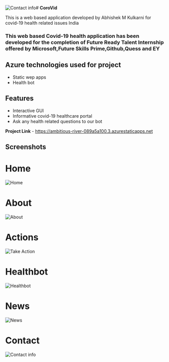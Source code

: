 ![Contact info](https://github.com/Abhishek-AMK/frt-internship/assets/113782190/1bca8caa-7a73-4c8c-b780-948a94e89c80)# **CoroVid**

This is a web based application developed by Abhishek M Kulkarni for covid-19 health related issues India

### This web based Covid-19 health application has been developed for the completion of Future Ready Talent Internship offered by Microsoft,Future Skills Prime,Github,Quess and EY

## Azure technologies used for project
- Static wep apps
- Health bot

## Features
* Interactive GUI
* Informative covid-19 healthcare portal
* Ask any health related questions to our bot


**Project Link** - https://ambitious-river-089a5a100.3.azurestaticapps.net


## Screenshots
# Home
![Home](https://github.com/Abhishek-AMK/frt-internship/assets/113782190/8f42da21-e7aa-49b7-9068-4350abd8beea)
# About
![About](https://github.com/Abhishek-AMK/frt-internship/assets/113782190/f959cec1-c871-49ac-87f8-fec047ab8e8d)
# Actions
![Take Action](https://github.com/Abhishek-AMK/frt-internship/assets/113782190/697cfc60-25da-4c41-805e-afab3b22afc2)
# Healthbot
![Healthbot](https://github.com/Abhishek-AMK/frt-internship/assets/113782190/ec3d7bc5-eff8-4095-a41a-7598837d9f6a)
# News
![News](https://github.com/Abhishek-AMK/frt-internship/assets/113782190/2db195c2-2aea-488d-9647-ca4989e9b42a)
# Contact
![Contact info](https://github.com/Abhishek-AMK/frt-internship/assets/113782190/a8dadbb2-eea9-4e00-8aae-a37e51e02045)







